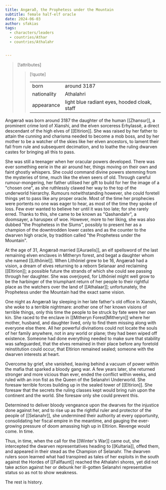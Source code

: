 ```yaml
---
title: Angærað, the Prophetess under the Mountain
subtitle: female half-elf oracle
date: 2024-06-03
author: sfakias
tags:
  - characters/leaders
  - countries/Athar
  - countries/Athalahr


---
```

> [!attributes]
> 
> > [!quote]
> >
> > | | |
> > | --- | --- |
> > | born | around 3187 |
> > | nationality | Athalahri |
> > | appearance | light blue radiant eyes, hooded cloak, staff |

Angærað was born around 3187 the daughter of the human [[Zhansur]], a prominent crime lord of Xianshi, and the elven sorceress Erhylassë, a direct descendant of the high elves of [[Eltirion]]. She was raised by her father to attain the cunning and charisma needed to become a mob boss, and by her mother to be a watcher of the skies like her elven ancestors, to lament their fall from rule and subsequent decimation, and to loathe the ruling dwarven castes for bringing all this to pass.

She was still a teenager when her oracular powers developed. There was ever something eerie in the air around her, things moving on their own and faint ghostly whispers. She could command divine powers stemming from the mysteries of time, much like the elven seers of old. Through careful rumour-mongering, her father utilised her gift to build for her the image of a "chosen one", as she ruthlessly clawed her way to the top of the underworld hierarchy. Rumours notwithstanding however, she could foretell things yet to pass like any proper oracle.
Most of the time her prophecies were portents no one was eager to hear, as most of the time they spoke of loss. Few ever wanted to believe her until it was too late; for she rarely erred.
Thanks to this, she came to be known as "Qashandahr", a doomsayer, a haruspex of woe. However, more to her liking, she was also dubbed "the Prophetess in the Slums", possibly to present her as a champion of the downtrodden lower castes and as the counter to the dwarven high oracle, by tradition called "the Prophetess under the Mountain".

At the age of 31, Angærað married [[Auraelis]], an elf spellsword of the last remaining elven enclaves in Mitheryn forest, and begat a daughter whom she named [[Lithôniel]]. When Lithôniel grew to be 16, Angærað had a vision, a dream of elves returning to a reborn Selanaar and reclaiming [[Eltirion]]; a possible future the strands of which she could see passing through her daughter. She was overjoyed, for Lithôniel might well grow to be the harbinger of the triumphant return of her people to their rightful place as the watchers over the land of [[Athalaar]]; unfortunately, the Prophetess under the Mountain had the exact same vision.

One night as Angærað lay sleeping in her late father's old office in Xianshi, she woke to a terrible nightmare: another one of her known visions of terrible things, only this time the people to be struck by fate were her own kin. She raced to the enclave in [[Mitheryn Forest|Mitheryn]] where her mother, husband, and daughter lived, only to find them missing along with everyone else there. All her powerful divinations could not locate the souls of her family anywhere, not in any world or plane; they had been wiped off existence. Someone had done everything needed to make sure that stability was safeguarded, that the elves remained in their place before any foretold reinstitution could occur, that Eltirion remained sealed; someone with the dwarven interests at heart.

Overcome by grief, she vanished, leaving behind a vacuum of power within the mafia that sparked a bloody gang war. A few years later, she returned stronger and more vicious than ever, ended the conflict within weeks, and ruled with an iron fist as the Queen of the Selanahri Underworld.
She foresaw terrible forces building up in the sealed tower of [[Eltirion]]. She foresaw that the secrets the ruling classes kept would bring ruin upon the continent and the world. She foresaw only she could prevent this.

Determined to deliver bloody vengeance upon the dwarves for the injustice done against her, and to rise up as the rightful ruler and protector of the people of [[Selanahr]], she undermined their authority at every opportunity, consolidating her fiscal empire in the meantime, and gauging the ever-growing pressure of doom amassing high up in Eltirion. Revenge would come. In time.

Thus, in time, when the call for the [[Winter's War]] came out, she intercepted the dwarven representatives heading to [[Kultaria]], offed them, and appeared in their stead as the Champion of Selanahr. The dwarven rulers soon learned what had transpired as tales of her exploits in the south against the Hordes of [[Fallfaunt]] reached the Athalahri shores, yet did not take action against her or debunk her ill-gotten Selanahri representative status so as not to show weakness.

The rest is history.